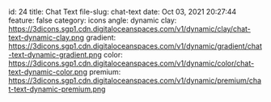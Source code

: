 id: 24
title: Chat Text 
file-slug: chat-text
date: Oct 03, 2021 20:27:44
feature: false
category: icons
angle: dynamic
clay: https://3dicons.sgp1.cdn.digitaloceanspaces.com/v1/dynamic/clay/chat-text-dynamic-clay.png
gradient: https://3dicons.sgp1.cdn.digitaloceanspaces.com/v1/dynamic/gradient/chat-text-dynamic-gradient.png
color: https://3dicons.sgp1.cdn.digitaloceanspaces.com/v1/dynamic/color/chat-text-dynamic-color.png
premium: https://3dicons.sgp1.cdn.digitaloceanspaces.com/v1/dynamic/premium/chat-text-dynamic-premium.png
